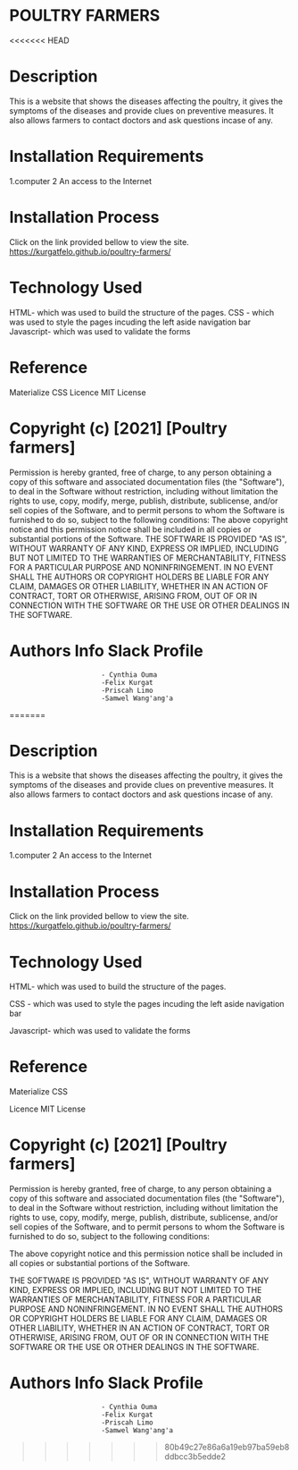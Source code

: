 # POULTRY FARMERS
<<<<<<< HEAD
# Description
This is a website that shows the diseases affecting the poultry, it gives the symptoms of the diseases and provide clues on preventive measures. It also allows farmers to contact doctors and ask questions incase of any.
# Installation Requirements
1.computer
2 An access to the Internet
# Installation Process
 Click on the link provided bellow to view the site. https://kurgatfelo.github.io/poultry-farmers/
# Technology Used
HTML- which was used to build the structure of the pages.
CSS - which was used to style the pages incuding the left aside navigation bar
Javascript- which was used to validate the forms
# Reference
Materialize CSS
Licence MIT License
# Copyright (c) [2021] [Poultry farmers]
Permission is hereby granted, free of charge, to any person obtaining a copy of this software and associated documentation files (the "Software"), to deal in the Software without restriction, including without limitation the rights to use, copy, modify, merge, publish, distribute, sublicense, and/or sell copies of the Software, and to permit persons to whom the Software is furnished to do so, subject to the following conditions:
The above copyright notice and this permission notice shall be included in all copies or substantial portions of the Software.
THE SOFTWARE IS PROVIDED "AS IS", WITHOUT WARRANTY OF ANY KIND, EXPRESS OR IMPLIED, INCLUDING BUT NOT LIMITED TO THE WARRANTIES OF MERCHANTABILITY, FITNESS FOR A PARTICULAR PURPOSE AND NONINFRINGEMENT. IN NO EVENT SHALL THE AUTHORS OR COPYRIGHT HOLDERS BE LIABLE FOR ANY CLAIM, DAMAGES OR OTHER LIABILITY, WHETHER IN AN ACTION OF CONTRACT, TORT OR OTHERWISE, ARISING FROM, OUT OF OR IN CONNECTION WITH THE SOFTWARE OR THE USE OR OTHER DEALINGS IN THE SOFTWARE.
# Authors Info Slack Profile
                           - Cynthia Ouma
                           -Felix Kurgat
                           -Priscah Limo
                           -Samwel Wang'ang'a
=======

# Description
This is a website that shows the diseases affecting the poultry, it gives the symptoms of the diseases and provide clues on preventive measures. It also allows farmers to contact doctors and ask questions incase of any.

# Installation Requirements 
1.computer 
2 An access to the Internet

# Installation Process
 Click on the link provided bellow to view the site. https://kurgatfelo.github.io/poultry-farmers/

# Technology Used 
HTML- which was used to build the structure of the pages.

CSS - which was used to style the pages incuding the left aside navigation bar

Javascript- which was used to validate the forms

# Reference 

Materialize CSS

Licence MIT License

# Copyright (c) [2021] [Poultry farmers]

Permission is hereby granted, free of charge, to any person obtaining a copy of this software and associated documentation files (the "Software"), to deal in the Software without restriction, including without limitation the rights to use, copy, modify, merge, publish, distribute, sublicense, and/or sell copies of the Software, and to permit persons to whom the Software is furnished to do so, subject to the following conditions:

The above copyright notice and this permission notice shall be included in all copies or substantial portions of the Software.

THE SOFTWARE IS PROVIDED "AS IS", WITHOUT WARRANTY OF ANY KIND, EXPRESS OR IMPLIED, INCLUDING BUT NOT LIMITED TO THE WARRANTIES OF MERCHANTABILITY, FITNESS FOR A PARTICULAR PURPOSE AND NONINFRINGEMENT. IN NO EVENT SHALL THE AUTHORS OR COPYRIGHT HOLDERS BE LIABLE FOR ANY CLAIM, DAMAGES OR OTHER LIABILITY, WHETHER IN AN ACTION OF CONTRACT, TORT OR OTHERWISE, ARISING FROM, OUT OF OR IN CONNECTION WITH THE SOFTWARE OR THE USE OR OTHER DEALINGS IN THE SOFTWARE.

# Authors Info Slack Profile 
                           - Cynthia Ouma
                           -Felix Kurgat
                           -Priscah Limo
                           -Samwel Wang'ang'a
>>>>>>> 80b49c27e86a6a19eb97ba59eb8ddbcc3b5edde2
